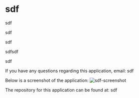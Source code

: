
# sdf

sdf

sdf

sdf 

sdfsdf

sdf  

If you have any questions regarding this application, email: sdf  

Below is a screenshot of the application:
![sdf-screenshot](sdf)

The repository for this application can be found at: sdf
    